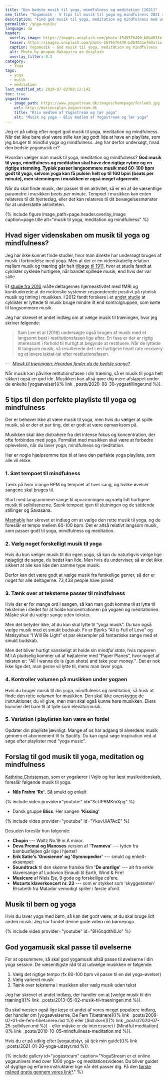 ```yaml
---
title: "Den bedste musik til yoga, mindfulness og meditation [2021]"
seo_title: "Yogamusik - 5 tips til musik til yoga og mindfulness 2021 »"
description: "Find god musik til yoga, meditation og mindfulness med udgangspunkt i videnskaben og din fornemmelse, så du kan lave din egen playliste med yogamusik."
permalink: /yoga-musik/
language: da
header:
  overlay_image: https://images.unsplash.com/photo-1549576490-b0b4831ef60a?ixlib=rb-1.2.1&ixid=eyJhcHBfaWQiOjEyMDd9&auto=format&fit=crop&w=2100&q=80
  teaser: https://images.unsplash.com/photo-1549576490-b0b4831ef60a?ixlib=rb-1.2.1&ixid=eyJhcHBfaWQiOjEyMDd9&auto=format&fit=crop&w=400&q=80
  caption: Yogamusik - God musik til yoga, meditation og mindfulness
  alt: Photo by Anupam Mahapatra on Unsplash
  overlay_filter: 0.2
category:
  - Yoga
tags:
  - yoga
  - musik
  - meditation
last_modified_at: 2020-07-02T08:12:14Z
toc: true
yogastream:
  - image_path: https://www.yogastream.dk/images/homepage/forloeb.jpg
    url: http://motionsplan.yogastream.dk
    title: "Bliv medlem af Yogastream og lær yoga"
    alt: "Musik og yoga - Bliv medlem af Yogastream og lær yoga"
---
```


Jeg er på udkig efter noget god musik til yoga, meditation og mindfulness. Når det ikke bare skal være stille kan jeg godt lide at have en playliste, som jeg bruger til mindful yoga og mindfulness. Jeg har derfor undersøgt, hvad den bedste yogamusik er?

Hvordan vælger man musik til yoga, meditation og mindfulness? **God musik til yoga, mindfulness og meditation skal have den rigtige rytme og en rigtige stemning. Typisk passer langsommere musik med 60-100 bpm godt til yoga, selvom yoga kan få pulsen helt op til 160 bpm (beats per minute), men stemningen i musikken er også meget afgørende.**

Når du skal finde musik, der passer til en aktivitet, så er en af de væsentlige parametre i musikken _beats per minute_. Tempoet i musikken kan enten relateres til dit hjerteslag, eller det kan relateres til dit bevægelsesmønster for at understøtte aktiviteten.

{% include figure image_path=page.header.overlay_image caption=page.title alt="musik til yoga, meditation og mindfulness" %}

## Hvad siger videnskaben om musik til yoga og mindfulness?

Jeg har ikke kunnet finde studier, hvor man direkte har undersøgt brugen af musik i forbindelse med yoga. Men at der er en videnskabelig relation mellem musik og træning går helt [tilbage til 1911](http://www.scientificamerican.com/article/psychology-workout-music/), hvor et studie fandt at cyklister cyklede hurtigere, når bandet spillede musik, end hvis der var stille.

Et [studie fra 2010](http://www.ncbi.nlm.nih.gov/pubmed/19585590) målte deltagernes hjerneaktivitet med fMRI og konkluderede at de motoriske systemer responderede positivt på rytmisk musik og timing i musikken. I 2012 fandt forskere i et [andet studie](http://www.ncbi.nlm.nih.gov/pubmed/22828457) at cyklister er lyttede til musik bruge mindre ilt end kontrolgruppen, som kørte til langsommere musik.

Jeg har skrevet et andet indlæg om at vælge musik til træningen, hvor jeg skriver følgende:

> Sam Lee et al (2016) undersøgte også brugen af musik med et langsomt beat i restitutionsfasen lige efter. En fase er der er rigtig interessant i forhold til hurtigt at begynde at restituere. Når de lyttede til langsom musik, så resulterede det i en hurtigere heart rate recovery og et lavere laktat-tal efter restitutionsfasen.

--- <cite>[Musik til træningen: Hvordan finder du de bedste sange?](/artikel/musik-til-traeningen/)</cite>

Når musik kan påvirke retitutionsfasen i din træning, så er musik til yoga helt sikkert også en god ide. Musikken kan altså gøre dig mere afslappet under de enkelte [yogaøvelser]({% link _posts/2020-08-30-yogastillinger.md %}).

## 5 tips til den perfekte playliste til yoga og mindfulness

Der er behøver ikke at være musik til yoga, men hvis du vælger at spille musik, så er der et par ting, det er godt at være opmærksom på.

Musikken skal ikke distrahere fra det intense fokus og koncentration, der ofte forbindes med yoga. Formålet med musikken skal være at forbedre oplevelsen, når du laver yoga, mindfulness og meditation.

Her er nogle hjælpsomme tips til at lave den perfekte yoga playliste, som alle vil elske.

### 1. Sæt tempoet til mindfulness

Tænk på hvor mange BPM og tempoet af hver sang, og hvilke øvelser sangene skal bruges til.

Start med langsommere sange til opvarmningen og vælg lidt hurtigere musik til solhilsenerne. Sænk tempoet igen til slutningen og de siddende stillinger og Savasana.

[Mashable](https://mashable.com/2015/04/16/beats-per-minute-daily-routine/) har skrevet et indlæg om at vælge den rette musik til yoga, og de foreslår et tempo mellem 60-100 bpm. Det er altså relativt langsom musik, som passer godt til yoga, mindfulness og meditation.

### 2. Vælg noget forskelligt musik til yoga

Hvis du kun vælger musik til din egen yoga, så kan du naturligvis vælge lige nøjagtigt de sange, du bedst kan lide. Men hvis du underviser, så er det ikke sikkert at alle kan lide den samme type musik.

Derfor kan det være godt at vælge musik fra forskellige genrer, så der er noget for alle deltagerne. 73,438 people have joined

### 3. Tænk over at teksterne passer til mindfulness

Hvis der er for mange ord i sangen, så kan man godt komme til at lytte til teksterne i stedet for at holde koncentrationen på yogaen og meditationen. Måske skal du vælge sange uden tekster.

Men det betyder ikke, at du kun skal lytte til “yoga musik”. Du kan også vælge musik med et smukt budskab. Fx er Bjorks “All is Full of Love” og Matisyahus “I Will Be Light” et par eksempler på fantastiske sange med et smukt budskab.

Men det bliver hurtigt vanskeligt at holde sin _mindful state_, hvis rapperen M.I.A pludselig kommer ud af højtalerne med “Paper Planes”, hvor noget af teksten er: <q>All I wanna do is (gun shots) and take your money.</q>. Det er nok ikke lige det, man gerne vil lytte til, mens man laver yoga.

### 4. Kontroller volumen på musikken under yogaen

Hvis du bruger musik til din yoga, mindfulness og meditation, så husk at finde den rette _volumen_ for musikken. Den skal ikke overskygge de instruktioner, du vil give, men man skal også kunne høre musikken. Ellers kommer det bare til at lyde som elevatormusik.

### 5. Variation i playlisten kan være en fordel

Opdater din playliste jævnligt. Mange af os har adgang til alverdens musik gennem et abonnement til fx Spotify. Du kan også søge inspiration ved at søge efter playlister med “yoga music”.

## Forslag til god musik til yoga, meditation og mindfulness

[Kathrine Christensen](https://www.kathrinechristensen.dk/blog/49715-musik-til-yoga-meditation), som er yogalærer i Vejle og har læst musikvidenskab, foreslår følgende musik til yoga.

- **Nils Frahm 'Re'**. Så smukt og enkelt

{% include video provider="youtube" id="ScUP6MKmXpg" %}

- Dansk gruppe **Bliss**. Her sangen **'Kissing'**

{% include video provider="youtube" id="YkuvUlA7AcE" %}

Desuden foreslår hun følgende:

- **Chopin** --- Waltz No.19 in A minor.
- **Deva Premal og Manoses** version af **'Tvameva'** --- lyden fra bambusfløjten går lige i hjertet!
- **Erik Satie's 'Gnosienne' og 'Gymnopedier'** --- smukt og enkelt- eksempel:
- **Soundtrack** til den skønne franske film **'De urørlige'** --- alt fra enkle klaversange af Ludovico Einaudi til Earth, Wind & Fire!
- **Musicure** af Niels Eje, 9 gode og forskellige cd'ere.
- **Mozarts klaverkoncert nr. 23** --- som er stykket som 'skyggetanten' Elisabeth fra Matador vemodigt spiller i første afsnit.

## Musik til børn og yoga

Hvis du laver yoga med børn, så kan det godt være, at du skal bruge lidt anden musik. Jeg har fundet denne gode video om børneyoga.

{% include video provider="youtube" id="8H6cqdtN0Jo" %}

## God yogamusik skal passe til øvelserne

For at opsummere, så skal god yogamusik altså passe til øvelserne i din yoga session. De væsentligste råd til at udvælge musikken er følgende:

1. Vælg det rigtige tempo (fx 60-100 bpm vil passe til en del yoga-øvelser)
2. Vælg varieret musik
3. Tænk over teksterne i musikken eller vælg musik uden tekst

Jeg har skrevet et andet indlæg, der handler om at [vælge musik til din træning]({% link _posts/2013-05-02-musik-til-traeningen.md %}).

Du skal næsten også lige læse et andet af vores meget populære indlæg, der handler om [yogaøvelserne, De Fem Tibetanere]({% link _posts/2009-07-01-de-fem-tibetanere.md %}) eller [Solhilsen]({% link _posts/2020-07-25-solhilsen.md %}) - eller måske er du interesseret i [Mindful meditation]({% link _posts/2010-10-05-mindfullness-meditation.md %}).

Hvis du er på udkig efter [yogaudstyr, så tjek min guide]({% link _posts/2021-01-20-yoga-udstyr.md %}).

{% include gallery id="yogastream" caption="YogaStream er et online yogaunivers med over 1000 yoga- og meditationsvideoer. Du bliver guidet af dygtige og erfarne instruktører lige når det passer dig. Få den [første måned gratis gennem vores link*](http://motionsplan.yogastream.dk)." %}
